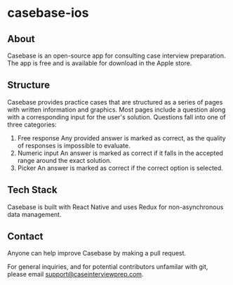 # casebase-ios

## About

Casebase is an open-source app for consulting case interview preparation. The app is free and is available for download in the Apple store.

## Structure

Casebase provides practice cases that are structured as a series of pages with written information and graphics. Most pages include a question along with a corresponding input for the user's solution. Questions fall into one of three categories:

  1. Free response
    Any provided answer is marked as correct, as the quality of responses is impossible to evaluate.
  2. Numeric input
    An answer is marked as correct if it falls in the accepted range around the exact solution.
  3. Picker
    An answer is marked as correct if the correct option is selected.

## Tech Stack

Casebase is built with React Native and uses Redux for non-asynchronous data management.

## Contact

Anyone can help improve Casebase by making a pull request.

For general inquiries, and for potential contributors unfamilar with git, please email support@caseinterviewprep.com.
